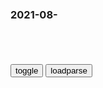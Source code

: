 ### 2021-08-　

```note
```

<table id="tbc" style="white-space:pre-wrap">
</table>
<button onclick="toggleb()">toggle</button>
<button onclick="loadparse()">loadparse</button>
<br>
<!-- 🌸<br>🍅-　-🍑<hr>🍀 --> <textarea rows="30" cols="100" style="display: none" id="tar">

美g攻打y拉克仅用了43天的时间，这给了我们什么样的启示呢？
https://www.163.com/dy/article/DVRJ3O680528KOIS.html

梁惠王下
https://baike.baidu.com/item/梁惠王下/5935409

据《战g策.燕策》记载，当齐g的军队攻打燕g时，燕g“士卒不战，城门不闭”，因此齐g军队五十天就攻进了燕g的首d，杀死了燕王哙和子之。

如何看待y拉克经济十年时间翻了八倍的状况？
https://www.sohu.com/a/293318458_100128296

越n七十年代两次入侵j埔寨，为何今天j埔寨总理j森要感谢越南
https://www.sohu.com/a/288410890_648199

j埔寨为什么不感谢zg却感谢越n“侵略者”
https://www.lishixinzhi.com/zs/post/253208.html

梁惠王下
https://baike.baidu.com/item/梁惠王下/5935409

孟子对曰：“取之而燕民悦，则取之。古之人有行之者，武王是也。
　以万乘之国伐万乘之国，箪食壶浆，以迎王师。岂有他哉？避水火也。

</textarea> <!-- 🍀<br>🍑-　-🍅<hr>🌸 -->

```tip
```

<script src="https://cdn.jsdelivr.net/npm/jquery@3.5.1/dist/jquery.min.js"></script>

<link rel="stylesheet" href="https://cdn.jsdelivr.net/gh/fancyapps/fancybox@3.5.7/dist/jquery.fancybox.min.css" />
<script src="https://cdn.jsdelivr.net/gh/fancyapps/fancybox@3.5.7/dist/jquery.fancybox.min.js"></script>

<script type="text/javascript">

var __urlRegex = /(\b(https?|ftp|file):\/\/[-A-Z0-9+&@#\/%?=~_|!:,.;]*[-A-Z0-9+&@#\/%=~_|])/ig;
var __imgRegex = /\.(?:jpe?g|gif|png)$/i;

loadparse();

function parseURL($string){

    var exp = __urlRegex;
    return $string.replace(exp,function(match){
            __imgRegex.lastIndex=0;
            if(__imgRegex.test(match)){
                return '<a data-fancybox="gallery" href="' + match.replace("/p=700", "")
                 + '"><img src="' + match.replace("/p=700", "/p=160x200")+'" width="64"></a>';
            }
            else{
                return '<a href="' + match + '" target="_blank">' + match + '</a>';
            }
        }
    );
}

function loadparse() {
  tbc.innerHTML = parseURL(tar.value);
}

function toggleb() {
  var x = document.getElementById("tar");
  if (x.style.display === "none") {
    x.style.display = "";
  } else {
    x.style.display = "none";
  }
}

</script>
